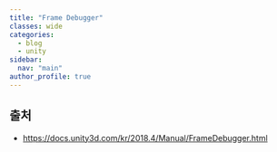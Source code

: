 ```yaml
---
title: "Frame Debugger"
classes: wide
categories: 
  - blog
  - unity
sidebar:
  nav: "main"
author_profile: true
---
```

  
## 출처
* <https://docs.unity3d.com/kr/2018.4/Manual/FrameDebugger.html>